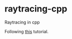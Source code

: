 # raytracing-cpp
Raytracing in cpp

Following [this](https://raytracing.github.io/books/RayTracingInOneWeekend.html) tutorial.
